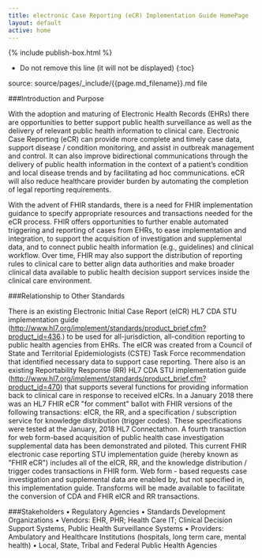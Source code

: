 ```yaml
---
title: electronic Case Reporting (eCR) Implementation Guide HomePage
layout: default
active: home
---
```


{% include publish-box.html %}

<!-- { :.no_toc } -->

<!-- TOC  the css styling for this is \pages\assets\css\project.css under 'markdown-toc'-->

* Do not remove this line (it will not be displayed)
{:toc}

<!-- end TOC -->

source: source/pages/\_include/{{page.md_filename}}.md  file

###Introduction and Purpose

With the adoption and maturing of Electronic Health Records (EHRs) there are opportunities to better support public health surveillance as well as the delivery of relevant public health information to clinical care.
Electronic Case Reporting (eCR) can provide more complete and timely case data, support disease / condition monitoring, and assist in outbreak management and control.
It can also improve bidirectional communications through the delivery of public health information in the context of a patient’s condition and local disease trends and by facilitating ad hoc communications.
eCR will also reduce healthcare provider burden by automating the completion of legal reporting requirements.

With the advent of FHIR standards, there is a need for FHIR implementation guidance to specify appropriate resources and transactions needed for the eCR process. FHIR offers opportunities to further enable automated triggering and reporting of cases from EHRs, to ease implementation and integration, to support the acquisition of investigation and supplemental data, and to connect public health information (e.g., guidelines) and clinical workflow. Over time, FHIR may also support the distribution of reporting rules to clinical care to better align data authorities and make broader clinical data available to public health decision support services inside the clinical care environment.
 
###Relationship to Other Standards

There is an existing Electronic Initial Case Report (eICR) HL7 CDA STU implementation guide (http://www.hl7.org/implement/standards/product_brief.cfm?product_id=436.) to be used for all-jurisdiction, all-condition reporting to public health agencies from EHRs. The eICR was created from a Council of State and Territorial Epidemiologists (CSTE) Task Force recommendation that identified necessary data to support case reporting. There also is an existing Reportability Response (RR) HL7 CDA STU implementation guide (http://www.hl7.org/implement/standards/product_brief.cfm?product_id=470) that supports several functions for providing information back to clinical care in response to received eICRs. 
In a January 2018 there was an HL7 FHIR eCR "for comment" ballot with FHIR versions of the following transactions: eICR, the RR, and a specification / subscription service for knowledge distribution (trigger codes). These specifications were tested at the January, 2018 HL7 Connectathon.  A fourth transaction for web form-based acquisition of public health case investigation supplemental data has been demonstrated and piloted.
This current FHIR electronic case reporting STU implementation guide (hereby known as "FHIR eCR") includes all of the eICR, RR, and the knowledge distribution / trigger codes transactions in FHIR form. Web form - based requests case investigation and supplemental data are enabled by, but not specified in, this implementation guide. Transforms will be made available to facilitate the conversion of CDA and FHIR eICR and RR transactions.

###Stakeholders
•	Regulatory Agencies
•	Standards Development Organizations
•	Vendors: EHR, PHR; Health Care IT; Clinical Decision Support Systems, Public Health Surveillance Systems
•	Providers: Ambulatory and Healthcare Institutions (hospitals, long term care,  mental health)
•	Local, State, Tribal and Federal Public Health Agencies
